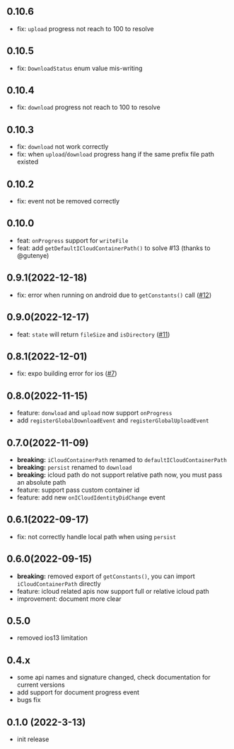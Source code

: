## 0.10.6
- fix: `upload` progress not reach to 100 to resolve

## 0.10.5
- fix: `DownloadStatus` enum value mis-writing

## 0.10.4
- fix: `download` progress not reach to 100 to resolve

## 0.10.3
- fix: `download` not work correctly
- fix: when `upload`/`download` progress hang if the same prefix file path existed

## 0.10.2
- fix: event not be removed correctly

## 0.10.0
- feat: `onProgress` support for `writeFile`
- feat: add `getDefaultICloudContainerPath()` to solve #13 (thanks to @gutenye)

## 0.9.1(2022-12-18)
- fix: error when running on android due to `getConstants()` call  ([#12](https://github.com/XHMM/react-native-cloud-store/pull/12))

## 0.9.0(2022-12-17)
- feat: `state` will return `fileSize` and `isDirectory` ([#11](https://github.com/XHMM/react-native-cloud-store/pull/11))

## 0.8.1(2022-12-01)
- fix: expo building error for ios ([#7](https://github.com/XHMM/react-native-cloud-store/issues/7))

## 0.8.0(2022-11-15)
- feature: `donwload` and `upload` now support `onProgress`
- add `registerGlobalDownloadEvent` and `registerGlobalUploadEvent`

## 0.7.0(2022-11-09)
- **breaking:** `iCloudContainerPath` renamed to `defaultICloudContainerPath`
- **breaking:** `persist` renamed to `download`
- **breaking:** icloud path do not support relative path now, you must pass an absolute path
- feature: support pass custom container id
- feature: add new `onICloudIdentityDidChange` event

## 0.6.1(2022-09-17)
- fix: not correctly handle local path when using `persist`

## 0.6.0(2022-09-15)
- **breaking:** removed export of `getConstants()`, you can import `iCloudContainerPath` directly
- feature: icloud related apis now support full or relative icloud path
- improvement: document more clear

## 0.5.0
- removed ios13 limitation

## 0.4.x
- some api names and signature changed, check documentation for current versions
- add support for document progress event
- bugs fix

## 0.1.0 (2022-3-13)
- init release
